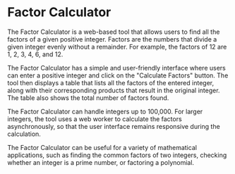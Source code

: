 Factor Calculator
=================

The Factor Calculator is a web-based tool that allows users to find all the factors of a given positive integer. Factors are the numbers that divide a given integer evenly without a remainder. For example, the factors of 12 are 1, 2, 3, 4, 6, and 12.

The Factor Calculator has a simple and user-friendly interface where users can enter a positive integer and click on the "Calculate Factors" button. The tool then displays a table that lists all the factors of the entered integer, along with their corresponding products that result in the original integer. The table also shows the total number of factors found.

The Factor Calculator can handle integers up to 100,000. For larger integers, the tool uses a web worker to calculate the factors asynchronously, so that the user interface remains responsive during the calculation.

The Factor Calculator can be useful for a variety of mathematical applications, such as finding the common factors of two integers, checking whether an integer is a prime number, or factoring a polynomial.